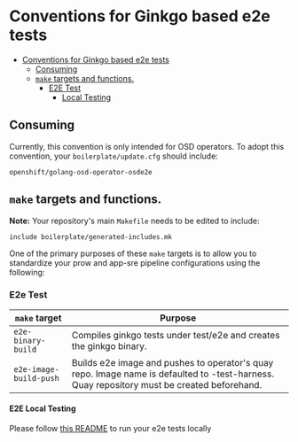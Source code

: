 # Conventions for Ginkgo based e2e tests

- [Conventions for Ginkgo based e2e tests](#conventions-for-ginkgo-based-e2e-tests)
    - [Consuming](#consuming)
    - [`make` targets and functions.](#make-targets-and-functions)
        - [E2E Test](#e2e-test)
            - [Local Testing](#e2e-local-testing)

## Consuming
Currently, this convention is only intended for OSD operators. To adopt this convention, your `boilerplate/update.cfg` should include:

```
openshift/golang-osd-operator-osde2e
```

## `make` targets and functions.

**Note:** Your repository's main `Makefile` needs to be edited to include:

```
include boilerplate/generated-includes.mk
```

One of the primary purposes of these `make` targets is to allow you to
standardize your prow and app-sre pipeline configurations using the
following:

### E2e Test

| `make` target          | Purpose                                                                                                                                                                                                                                                                                                                                                                                                                                                                                           |
|------------------------|---------------------------------------------------------------------------------------------------------------------------------------------------------------------------------------------------------------------------------------------------------------------------------------------------------------------------------------------------------------------------------------------------------------------------------------------------------------------------------------------------|
| `e2e-binary-build`     | Compiles ginkgo tests under test/e2e and creates the ginkgo binary.                                                                                                                                                                                                                                                                                                                                                                                                                               |
| `e2e-image-build-push` | Builds e2e image and pushes to operator's quay repo. Image name is defaulted to <operator-image-name>-test-harness. Quay repository must be created beforehand.                                                                                                                                                                                                                                                                                                                        |

#### E2E Local Testing

Please follow [this README](https://github.com/openshift/ops-sop/blob/master/v4/howto/osde2e/operator-test-harnesses.md#using-ginkgo) to run your e2e tests locally

